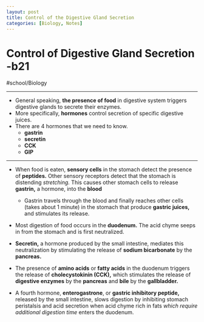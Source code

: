 ```yaml
---
layout: post
title: Control of the Digestive Gland Secretion
categories: [Biology, Notes]
---
```

# Control of Digestive Gland Secretion -b21
#school/Biology
- - - -
* General speaking, **the presence of food** in digestive system triggers digestive glands to secrete their enzymes.
* More specifically, **hormones** control secretion of specific digestive juices.
* There are 4 hormones that we need to know.
	* **gastrin**
	* **secretin**
	* **CCK**
	* **GIP**
- - - -
* When food is eaten, **sensory cells** in the stomach detect the presence of **peptides.** Other sensory receptors detect that the stomach is distending _stretching._ This causes other stomach cells to release **gastrin,** a hormone, into the **blood**
	* Gastrin travels through the blood and finally reaches other cells (takes about 1 minute) in the stomach that produce **gastric juices,** and stimulates its release.

* Most digestion of food occurs in the **duodenum.** The acid chyme seeps in from the stomach and is first neutralized.
* **Secretin,** a hormone produced by the small intestine, mediates this neutralization by stimulating the release of **sodium bicarbonate** by the **pancreas.**

* The presence of **amino acids** or **fatty acids** in the duodenum triggers the release of **cholecystokinin (CCK),** which stimulates the release of **digestive enzymes** by the **pancreas** and **bile** by the **gallbladder.**
* A fourth hormone, **enterogastrone**, or **gastric inhibitory peptide,** released by the small intestine, slows digestion by inhibiting stomach peristalsis and acid secretion when acid chyme rich in fats _which require additional digestion time_ enters the duodenum.
